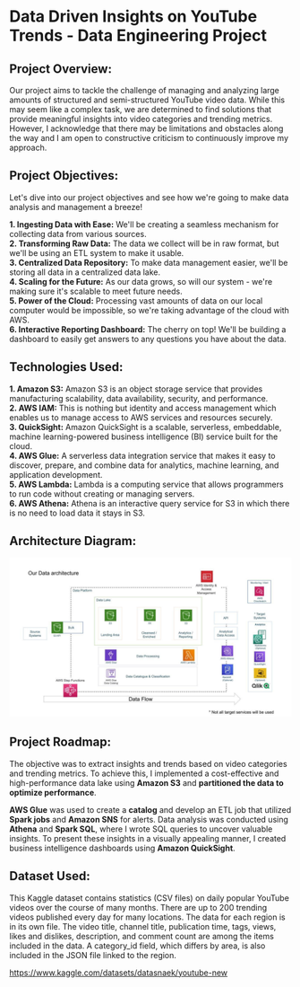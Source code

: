 # Data Driven Insights on YouTube Trends - Data Engineering Project

## Project Overview:

Our project aims to tackle the challenge of managing and analyzing large amounts of structured and semi-structured YouTube video data. While this may seem like a complex task, we are determined to find solutions that provide meaningful insights into video categories and trending metrics. However, I acknowledge that there may be limitations and obstacles along the way and I am open to constructive criticism to continuously improve my approach.  
  
## Project Objectives:  
  
Let's dive into our project objectives and see how we're going to make data analysis and management a breeze!  
  
**1. Ingesting Data with Ease:** We'll be creating a seamless mechanism for collecting data from various sources.  
**2. Transforming Raw Data:** The data we collect will be in raw format, but we'll be using an ETL system to make it usable.  
**3. Centralized Data Repository:** To make data management easier, we'll be storing all data in a centralized data lake.  
**4. Scaling for the Future:** As our data grows, so will our system - we're making sure it's scalable to meet future needs.  
**5. Power of the Cloud:** Processing vast amounts of data on our local computer would be impossible, so we're taking advantage of the cloud with AWS.  
**6. Interactive Reporting Dashboard:** The cherry on top! We'll be building a dashboard to easily get answers to any questions you have about the data.    
  
## Technologies Used:
**1. Amazon S3:** Amazon S3 is an object storage service that provides manufacturing scalability, data availability, security, and performance.  
**2. AWS IAM:** This is nothing but identity and access management which enables us to manage access to AWS services and resources securely.  
**3. QuickSight:** Amazon QuickSight is a scalable, serverless, embeddable, machine learning-powered business intelligence (BI) service built for the cloud.  
**4. AWS Glue:** A serverless data integration service that makes it easy to discover, prepare, and combine data for analytics, machine learning, and application development.  
**5. AWS Lambda:** Lambda is a computing service that allows programmers to run code without creating or managing servers.  
**6. AWS Athena:** Athena is an interactive query service for S3 in which there is no need to load data it stays in S3. 
  
## Architecture Diagram:  
<img src="architecture.jpeg">  
  
## Project Roadmap:  
  
The objective was to extract insights and trends based on video categories and trending metrics. To achieve this, I implemented a cost-effective and high-performance data lake using **Amazon S3** and **partitioned the data to optimize performance**.  

**AWS Glue** was used to create a **catalog** and develop an ETL job that utilized **Spark jobs** and **Amazon SNS** for alerts. Data analysis was conducted using **Athena** and **Spark SQL**, where I wrote SQL queries to uncover valuable insights. To present these insights in a visually appealing manner, I created business intelligence dashboards using **Amazon QuickSight**.  
  
## Dataset Used:
This Kaggle dataset contains statistics (CSV files) on daily popular YouTube videos over the course of many months. There are up to 200 trending videos published every day for many locations. The data for each region is in its own file. The video title, channel title, publication time, tags, views, likes and dislikes, description, and comment count are among the items included in the data. A category_id field, which differs by area, is also included in the JSON file linked to the region.

https://www.kaggle.com/datasets/datasnaek/youtube-new





